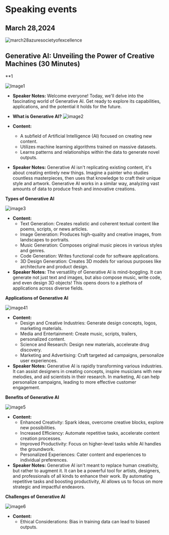 # Speaking events


March 28,2024
--------------
![march28azuresocietyofexcellence](https://github.com/codedevvenkat/Speaking/assets/68611408/b4f1f66f-a208-497c-bb9e-fd16b3db6d3a)


## Generative AI: Unveiling the Power of Creative Machines (30 Minutes)

**1

![Image1](https://github.com/codedevvenkat/Speaking/assets/68611408/e57c3d6d-4c43-4ce8-b47b-744445108153)

* **Speaker Notes:** 
Welcome everyone! Today, we'll delve into the fascinating world of Generative AI. Get ready to explore its capabilities, applications, and the potential it holds for the future. 


* **What is Generative AI?**
![image2](https://github.com/codedevvenkat/Speaking/assets/68611408/76f999fb-9a12-461b-9998-c1ace38c9718)

* **Content:**
    * A subfield of Artificial Intelligence (AI) focused on creating new content.
    * Utilizes machine learning algorithms trained on massive datasets.
    * Learns patterns and relationships within the data to generate novel outputs.
* **Speaker Notes:** 
Generative AI isn't replicating existing content, it's about creating entirely new things. Imagine a painter who studies countless masterpieces, then uses that knowledge to craft their unique style and artwork.  Generative AI works in a similar way, analyzing vast amounts of data to produce fresh and innovative creations. 

**Types of Generative AI**

![image3](https://github.com/codedevvenkat/Speaking/assets/68611408/3f4a5c13-017e-4285-a63a-47c7bf6b4a6e)

* **Content:**
    * Text Generation: Creates realistic and coherent textual content like poems, scripts, or news articles. 
    * Image Generation: Produces high-quality and creative images, from landscapes to portraits.
    * Music Generation: Composes original music pieces in various styles and genres.
    * Code Generation: Writes functional code for software applications.
    * 3D Design Generation: Creates 3D models for various purposes like architecture and product design. 
* **Speaker Notes:** 
The versatility of Generative AI is mind-boggling. It can generate not just text and images, but also compose music, write code, and even design 3D objects! This opens doors to a plethora of applications across diverse fields. 

**Applications of Generative AI**

![image41](https://github.com/codedevvenkat/Speaking/assets/68611408/8ac448b4-e250-4594-9762-bc5533610acf)


* **Content:**
    * Design and Creative Industries: Generate design concepts, logos, marketing materials.
    * Media and Entertainment: Create music, scripts, trailers, personalized content.
    * Science and Research: Design new materials, accelerate drug discovery.
    * Marketing and Advertising: Craft targeted ad campaigns, personalize user experiences.
* **Speaker Notes:** 
Generative AI is rapidly transforming various industries. It can assist designers in creating concepts, inspire musicians with new melodies, and aid scientists in their research.  In marketing, AI can help personalize campaigns, leading to more effective customer engagement. 

**Benefits of Generative AI**

  ![image5](https://github.com/codedevvenkat/Speaking/assets/68611408/54374f22-e0ae-474d-b8b9-80b492075d56)


* **Content:**
    * Enhanced Creativity: Spark ideas, overcome creative blocks, explore new possibilities.
    * Increased Efficiency: Automate repetitive tasks, accelerate content creation processes.
    * Improved Productivity: Focus on higher-level tasks while AI handles the groundwork.
    * Personalized Experiences: Cater content and experiences to individual preferences.
* **Speaker Notes:** 
Generative AI isn't meant to replace human creativity, but rather to augment it. It can be a powerful tool for artists, designers, and professionals of all kinds to enhance their work.  By automating repetitive tasks and boosting productivity, AI allows us to focus on more strategic and impactful endeavors.

**Challenges of Generative AI**

![image6](https://github.com/codedevvenkat/Speaking/assets/68611408/b17cc042-a89c-46f1-82ac-32ce387b2cb1)

* **Content:**
    * Ethical Considerations: Bias in training data can lead to biased outputs.
